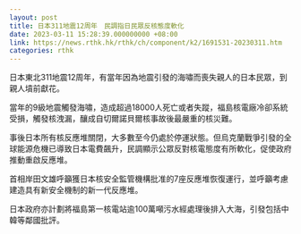 ```yaml
---
layout: post
title: 日本311地震12周年　民調指日民眾反核態度軟化
date: 2023-03-11 15:28:39.000000000 +08:00
link: https://news.rthk.hk/rthk/ch/component/k2/1691531-20230311.htm
categories: rthk
---
```


日本東北311地震12周年，有當年因為地震引發的海嘯而喪失親人的日本民眾，到親人墳前獻花。

當年的9級地震觸發海嘯，造成超過18000人死亡或者失蹤，福島核電廠冷卻系統受損，觸發核洩漏，釀成自切爾諾貝爾核事故後最嚴重的核災難。

事後日本所有核反應堆關閉，大多數至今仍處於停運狀態。但烏克蘭戰爭引發的全球能源危機已導致日本電費飆升，民調顯示公眾反對核電態度有所軟化，促使政府推動重啟反應堆。

首相岸田文雄呼籲獲日本核安全監管機構批准的7座反應堆恢復運行，並呼籲考慮建造具有新安全機制的新一代反應堆。

日本政府亦計劃將福島第一核電站逾100萬噸污水經處理後排入大海，引發包括中韓等鄰國批評。
